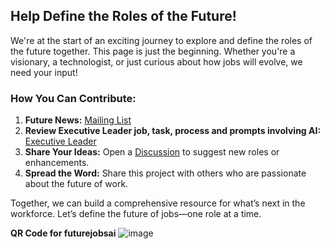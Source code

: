 ## Help Define the Roles of the Future!

We're at the start of an exciting journey to explore and define the roles of the future together. This page is just the beginning. Whether you're a visionary, a technologist, or just curious about how jobs will evolve, we need your input!

### How You Can Contribute:
1. **Future News:** [Mailing List](https://docs.google.com/forms/d/e/1FAIpQLSdWJDPBA5LQnGo58MLlRtsfDQrKmW40oV9G7jVhOBtNhqSIsg/viewform?usp=sharing)
2. **Review Executive Leader job, task, process and prompts involving AI:** [Executive Leader](jobs/executive-leader.md)
3. **Share Your Ideas:** Open a [Discussion](https://github.com/robinbramdata/futurejobsai/discussions) to suggest new roles or enhancements.
4. **Spread the Word:** Share this project with others who are passionate about the future of work.

Together, we can build a comprehensive resource for what’s next in the workforce. Let’s define the future of jobs—one role at a time.

**QR Code for futurejobsai**
![image](https://github.com/user-attachments/assets/404db581-1b03-4553-84a0-569bb63e4605)





